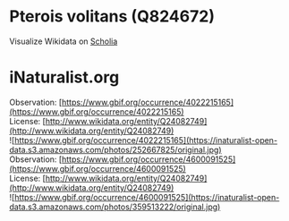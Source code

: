 
Pterois volitans (Q824672)
==========================
  
Visualize Wikidata on [Scholia](https://scholia.toolforge.org/taxon/Q824672)
# iNaturalist.org
  
Observation: [https://www.gbif.org/occurrence/4022215165](https://www.gbif.org/occurrence/4022215165)  
License: [http://www.wikidata.org/entity/Q24082749](http://www.wikidata.org/entity/Q24082749)  
![https://www.gbif.org/occurrence/4022215165](https://inaturalist-open-data.s3.amazonaws.com/photos/252667825/original.jpg)  
Observation: [https://www.gbif.org/occurrence/4600091525](https://www.gbif.org/occurrence/4600091525)  
License: [http://www.wikidata.org/entity/Q24082749](http://www.wikidata.org/entity/Q24082749)  
![https://www.gbif.org/occurrence/4600091525](https://inaturalist-open-data.s3.amazonaws.com/photos/359513222/original.jpg)